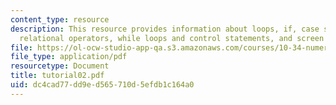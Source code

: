 ```yaml
---
content_type: resource
description: This resource provides information about loops, if, case structures and
  relational operators, while loops and control statements, and screen input/output.
file: https://ol-ocw-studio-app-qa.s3.amazonaws.com/courses/10-34-numerical-methods-applied-to-chemical-engineering-fall-2005/dc4cad77dd9ed565710d5efdb1c164a0_tutorial02.pdf
file_type: application/pdf
resourcetype: Document
title: tutorial02.pdf
uid: dc4cad77-dd9e-d565-710d-5efdb1c164a0
---
```

